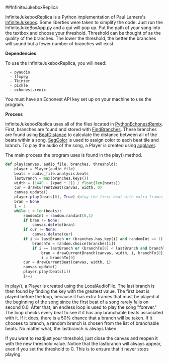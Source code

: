 ##InfiniteJukeboxReplica

InfiniteJukeboxReplica is a Python implementation of Paul Lamere's [InfiniteJukebox]. Some liberties were taken to simplify the code. Just run the InfiniteJukeBoxApp.py and a gui will pop up. Put the path of your song into the textbox and choose your threshold. Threshold can be thought of as the quality of the branches. The lower the threshold, the better the branches will sound but a fewer number of branches will exist.

**Dependencies**

To use the InfiniteJukeboxReplica, you will need:

      - pyaudio
      - ffmpeg
      - Tkinter
      - pickle
      - echonest.remix 

You must have an Echonest API key set up on your machine to use the program.

**Process**

InfiniteJukeboxReplica uses all of the files located in [PythonEchonestRemix]. First, branches are found and stored with [FindBranches]. These branches are found using [BeatDistance] to calculate the distance between all of the beats within a song. [SegColor] is used to assign color to each beat tile and branch. To play the audio of the song, a Player is created using [aqplayer]. 

The main process the program uses is found in the play() method.

```python
def play(canvas, audio_file, branches, threshold):
    player = Player(audio_file)
    beats = audio_file.analysis.beats
    lastBranch = max(branches.keys())
    width = (1440 - (xpad * 2)) / float(len(beats))
    cur = drawCurrentBeat(canvas, width, 0)
    canvas.update()
    player.play(beats[0], True) #play the first beat with extra frames for intro
    bran = None
    i = 1
    while i < len(beats):
        randomInt = random.randint(0,1)
        if bran != None:
            canvas.delete(bran)
        if cur != None:
            canvas.delete(cur)
        if i == lastBranch or (branches.has_key(i) and randomInt == 1):
            branchTo = random.choice(branches[i])
            if i == lastBranch or (branchTo[0] < lastBranch and branchTo[1] <= threshold):
                bran = drawCurrentBranch(canvas, width, i, branchTo[0])
                i = branchTo[0]
        cur = drawCurrentBeat(canvas, width, i)
        canvas.update()
        player.play(beats[i])
        i+=1
```

In play(), a Player is created using the LocalAudioFile. The last branch is then found by finding the key with the greatest value. The first beat is played before the loop, because it has extra frames that must be played at the beginning of the song since the first beat of a song rarely falls on second 0.0. After that, an endless loop is used to play the song "forever." The loop checks every beat to see if it has any branchable beats associated with it. If it does, there is a 50% chance that a branch will be taken. If it chooses to branch, a random branch is chosen from the list of branchable beats. No matter what, the lastbranch is always taken. 

If you want to readjust your threshold, just close the canvas and reopen it with the new threshold value. Notice that the lastbranch will always appear, even if you set the threshold to 0. This is to ensure that it never stops playing.

[InfiniteJukebox]: http://labs.echonest.com/Uploader/index.html
[PythonEchonestRemix]: https://github.com/jlstack/PythonEchonestRemix
[aqplayer]: https://github.com/jlstack/PythonEchonestRemix/tree/master/aqplayer
[BeatDistance]: https://github.com/jlstack/PythonEchonestRemix/tree/master/BeatDistance
[FindBranches]: https://github.com/jlstack/PythonEchonestRemix/tree/master/FindBranches
[SegColor]: https://github.com/jlstack/PythonEchonestRemix/tree/master/SegColor  
